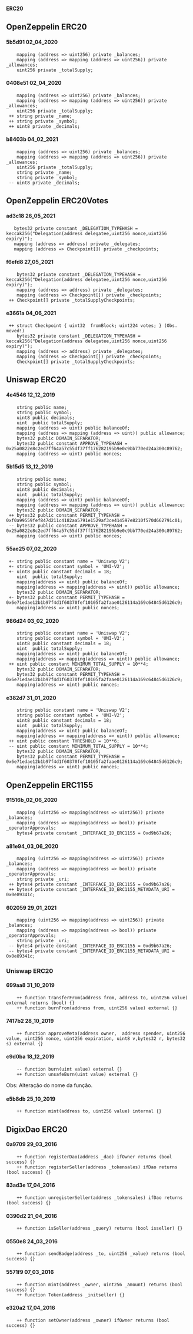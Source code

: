 **ERC20**

## OpenZeppelin ERC20

#### 5b5d91 02_04_2020

```solidity
    mapping (address => uint256) private _balances;
    mapping (address => mapping (address => uint256)) private _allowances;
    uint256 private _totalSupply;

```

#### 0408e51 02_04_2020

```solidity
    mapping (address => uint256) private _balances;
    mapping (address => mapping (address => uint256)) private _allowances;
    uint256 private _totalSupply;
 ++ string private _name;
 ++ string private _symbol;
 ++ uint8 private _decimals;

```

#### b8403b 04_02_2021

```solidity
    mapping (address => uint256) private _balances;
    mapping (address => mapping (address => uint256)) private _allowances;
    uint256 private _totalSupply;
    string private _name;
    string private _symbol;
 -- uint8 private _decimals;
```

## OpenZeppelin ERC20Votes


#### ad3c18 26_05_2021

```solidity
   bytes32 private constant _DELEGATION_TYPEHASH = keccak256("Delegation(address delegatee,uint256 nonce,uint256 expiry)");
   mapping (address => address) private _delegates;
   mapping (address => Checkpoint[]) private _checkpoints;
```

#### f6efd8 27_05_2021

```solidity
    bytes32 private constant _DELEGATION_TYPEHASH = keccak256("Delegation(address delegatee,uint256 nonce,uint256 expiry)");
    mapping (address => address) private _delegates;
    mapping (address => Checkpoint[]) private _checkpoints;
 ++ Checkpoint[] private _totalSupplyCheckpoints;
```

#### e3661a 04_06_2021

```solidity
 ++ struct Checkpoint { uint32  fromBlock; uint224 votes; } (Obs. moved!)
    bytes32 private constant _DELEGATION_TYPEHASH = keccak256("Delegation(address delegatee,uint256 nonce,uint256 expiry)");
    mapping (address => address) private _delegates;
    mapping (address => Checkpoint[]) private _checkpoints;
    Checkpoint[] private _totalSupplyCheckpoints;
```


## Uniswap ERC20

#### 4e4546 12_12_2019

```solidity
    string public name;
    string public symbol;
    uint8 public decimals;
    uint  public totalSupply;
    mapping (address => uint) public balanceOf;
    mapping (address => mapping (address => uint)) public allowance;
	bytes32 public DOMAIN_SEPARATOR;
	bytes32 public constant APPROVE_TYPEHASH = 0x25a0822e8c2ed7ff64a57c55df37ff176282195b9e0c9bb770ed24a300c89762;
    mapping (address => uint) public nonces;
```

#### 5b15d5 13_12_2019

```solidity
    string public name;
    string public symbol;
    uint8 public decimals;
    uint  public totalSupply;
    mapping (address => uint) public balanceOf;
    mapping (address => mapping (address => uint)) public allowance;
	bytes32 public DOMAIN_SEPARATOR;
 ++ bytes32 public constant PERMIT_TYPEHASH =       0xf0a99559fef847d211c4182aa5791e1529af3ce414597e8210f570d662791c01;
 -- bytes32 public constant APPROVE_TYPEHASH = 0x25a0822e8c2ed7ff64a57c55df37ff176282195b9e0c9bb770ed24a300c89762;
    mapping (address => uint) public nonces;

```

#### 55ae25 07_02_2020

```solidity
 +- string public constant name = 'Uniswap V2';
 +- string public constant symbol = 'UNI-V2';
 +- uint8 public constant decimals = 18;
    uint  public totalSupply;
    mapping(address => uint) public balanceOf;
    mapping(address => mapping(address => uint)) public allowance;
    bytes32 public DOMAIN_SEPARATOR;
 +- bytes32 public constant PERMIT_TYPEHASH = 0x6e71edae12b1b97f4d1f60370fef10105fa2faae0126114a169c64845d6126c9;
    mapping(address => uint) public nonces;
```

#### 986d24 03_02_2020

```solidity
    string public constant name = 'Uniswap V2';
    string public constant symbol = 'UNI-V2';
    uint8 public constant decimals = 18;
    uint  public totalSupply;
    mapping(address => uint) public balanceOf;
    mapping(address => mapping(address => uint)) public allowance;
 ++ uint public constant MINIMUM_TOTAL_SUPPLY = 10**4;
    bytes32 public DOMAIN_SEPARATOR;
    bytes32 public constant PERMIT_TYPEHASH = 0x6e71edae12b1b97f4d1f60370fef10105fa2faae0126114a169c64845d6126c9;
    mapping(address => uint) public nonces;
```

#### e382d7 31_01_2020

```solidity
    string public constant name = 'Uniswap V2';
    string public constant symbol = 'UNI-V2';
    uint8 public constant decimals = 18;
    uint  public totalSupply;
    mapping(address => uint) public balanceOf;
    mapping(address => mapping(address => uint)) public allowance;
 ++ uint public constant THRESHOLD = 10**6;
 -- uint public constant MINIMUM_TOTAL_SUPPLY = 10**4;
    bytes32 public DOMAIN_SEPARATOR;
    bytes32 public constant PERMIT_TYPEHASH = 0x6e71edae12b1b97f4d1f60370fef10105fa2faae0126114a169c64845d6126c9;
    mapping(address => uint) public nonces;

```

## OpenZeppelin ERC1155


#### 91516b_02_06_2020

```solidity
    mapping (uint256 => mapping(address => uint256)) private _balances;
    mapping (address => mapping(address => bool)) private _operatorApprovals;
    bytes4 private constant _INTERFACE_ID_ERC1155 = 0xd9b67a26;
```

#### a81e94_03_06_2020

```solidity
    mapping (uint256 => mapping(address => uint256)) private _balances;
    mapping (address => mapping(address => bool)) private _operatorApprovals;
    string private _uri;
 ++ bytes4 private constant _INTERFACE_ID_ERC1155 = 0xd9b67a26;
 ++ bytes4 private constant _INTERFACE_ID_ERC1155_METADATA_URI = 0x0e89341c;
```

#### 602059 29_01_2021

```solidity
    mapping (uint256 => mapping(address => uint256)) private _balances;
    mapping (address => mapping(address => bool)) private _operatorApprovals;
    string private _uri;
 -- bytes4 private constant _INTERFACE_ID_ERC1155 = 0xd9b67a26;
 -- bytes4 private constant _INTERFACE_ID_ERC1155_METADATA_URI = 0x0e89341c;
```


### Uniswap ERC20


#### 699aa8 31_10_2019
```solidity
    ++ function transferFrom(address from, address to, uint256 value) external returns (bool) {}
    ++ function burnFrom(address from, uint256 value) external {}
```

#### 7417b2 28_10_2019

```solidity
    ++ function approveMeta(address owner,	address spender, uint256 value,	uint256 nonce, uint256 expiration, uint8 v,bytes32 r, bytes32 s) external {}
```

#### c9d0ba 18_12_2019
```solidity
    -- function burn(uint value) external {}
    ++ function unsafeBurn(uint value) external {}
```
Obs: Alteração do nome da função.


#### e5b8db 25_10_2019

```solidity
    ++ function mint(address to, uint256 value) internal {}
```


## DigixDao ERC20


#### 0a9709 29_03_2016
```solidity
    ++ function registerDao(address _dao) ifOwner returns (bool success) {}
    ++ function registerSeller(address _tokensales) ifDao returns (bool success) {}
```

#### 83ad3e 17_04_2016
```solidity
    ++ function unregisterSeller(address _tokensales) ifDao returns (bool success) {}
```

#### 0390d2 21_04_2016
```solidity
    ++ function isSeller(address _query) returns (bool isseller) {}
```

#### 0550e8 24_03_2016
```solidity
    ++ function sendBadge(address _to, uint256 _value) returns (bool success) {}
```

#### 5571f9 07_03_2016
```solidity
    ++ function mint(address _owner, uint256 _amount) returns (bool success) {}
    ++ function Token(address _initseller) {}
```

#### e320a2 17_04_2016
```solidity
    ++ function setOwner(address _owner) ifOwner returns (bool success) {}
```